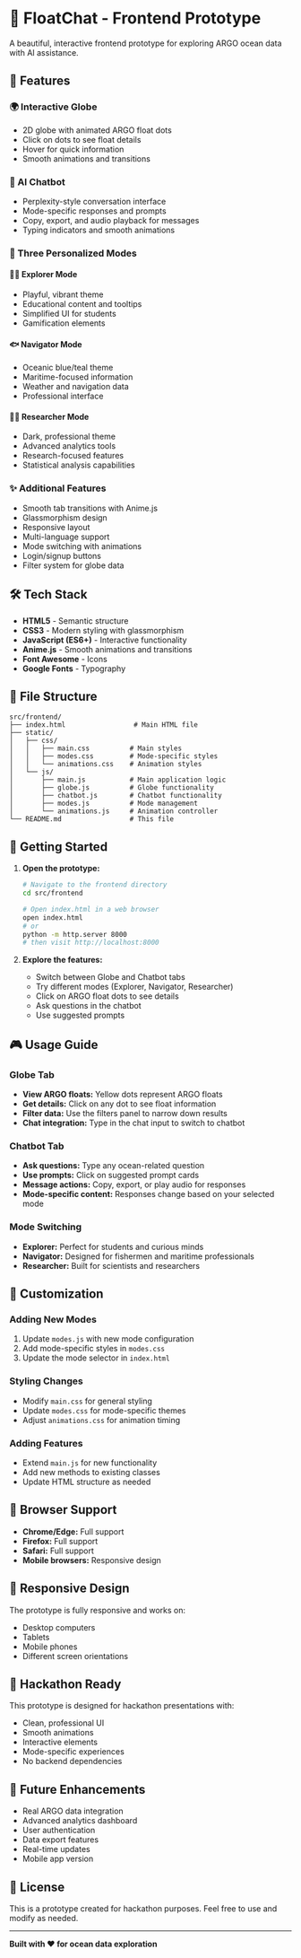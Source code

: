 # 🌊 FloatChat - Frontend Prototype

A beautiful, interactive frontend prototype for exploring ARGO ocean data with AI assistance.

## 🚀 Features

### 🌍 Interactive Globe
- 2D globe with animated ARGO float dots
- Click on dots to see float details
- Hover for quick information
- Smooth animations and transitions

### 💬 AI Chatbot
- Perplexity-style conversation interface
- Mode-specific responses and prompts
- Copy, export, and audio playback for messages
- Typing indicators and smooth animations

### 🎨 Three Personalized Modes

#### 🧑‍🎓 Explorer Mode
- Playful, vibrant theme
- Educational content and tooltips
- Simplified UI for students
- Gamification elements

#### 🐟 Navigator Mode
- Oceanic blue/teal theme
- Maritime-focused information
- Weather and navigation data
- Professional interface

#### 👨‍🔬 Researcher Mode
- Dark, professional theme
- Advanced analytics tools
- Research-focused features
- Statistical analysis capabilities

### ✨ Additional Features
- Smooth tab transitions with Anime.js
- Glassmorphism design
- Responsive layout
- Multi-language support
- Mode switching with animations
- Login/signup buttons
- Filter system for globe data

## 🛠️ Tech Stack

- **HTML5** - Semantic structure
- **CSS3** - Modern styling with glassmorphism
- **JavaScript (ES6+)** - Interactive functionality
- **Anime.js** - Smooth animations and transitions
- **Font Awesome** - Icons
- **Google Fonts** - Typography

## 📁 File Structure

```
src/frontend/
├── index.html                 # Main HTML file
├── static/
│   ├── css/
│   │   ├── main.css          # Main styles
│   │   ├── modes.css         # Mode-specific styles
│   │   └── animations.css    # Animation styles
│   └── js/
│       ├── main.js           # Main application logic
│       ├── globe.js          # Globe functionality
│       ├── chatbot.js        # Chatbot functionality
│       ├── modes.js          # Mode management
│       └── animations.js     # Animation controller
└── README.md                 # This file
```

## 🚀 Getting Started

1. **Open the prototype:**
   ```bash
   # Navigate to the frontend directory
   cd src/frontend
   
   # Open index.html in a web browser
   open index.html
   # or
   python -m http.server 8000
   # then visit http://localhost:8000
   ```

2. **Explore the features:**
   - Switch between Globe and Chatbot tabs
   - Try different modes (Explorer, Navigator, Researcher)
   - Click on ARGO float dots to see details
   - Ask questions in the chatbot
   - Use suggested prompts

## 🎮 Usage Guide

### Globe Tab
- **View ARGO floats:** Yellow dots represent ARGO floats
- **Get details:** Click on any dot to see float information
- **Filter data:** Use the filters panel to narrow down results
- **Chat integration:** Type in the chat input to switch to chatbot

### Chatbot Tab
- **Ask questions:** Type any ocean-related question
- **Use prompts:** Click on suggested prompt cards
- **Message actions:** Copy, export, or play audio for responses
- **Mode-specific content:** Responses change based on your selected mode

### Mode Switching
- **Explorer:** Perfect for students and curious minds
- **Navigator:** Designed for fishermen and maritime professionals
- **Researcher:** Built for scientists and researchers

## 🎨 Customization

### Adding New Modes
1. Update `modes.js` with new mode configuration
2. Add mode-specific styles in `modes.css`
3. Update the mode selector in `index.html`

### Styling Changes
- Modify `main.css` for general styling
- Update `modes.css` for mode-specific themes
- Adjust `animations.css` for animation timing

### Adding Features
- Extend `main.js` for new functionality
- Add new methods to existing classes
- Update HTML structure as needed

## 🔧 Browser Support

- **Chrome/Edge:** Full support
- **Firefox:** Full support
- **Safari:** Full support
- **Mobile browsers:** Responsive design

## 📱 Responsive Design

The prototype is fully responsive and works on:
- Desktop computers
- Tablets
- Mobile phones
- Different screen orientations

## 🎯 Hackathon Ready

This prototype is designed for hackathon presentations with:
- Clean, professional UI
- Smooth animations
- Interactive elements
- Mode-specific experiences
- No backend dependencies

## 🚀 Future Enhancements

- Real ARGO data integration
- Advanced analytics dashboard
- User authentication
- Data export features
- Real-time updates
- Mobile app version

## 📄 License

This is a prototype created for hackathon purposes. Feel free to use and modify as needed.

---

**Built with ❤️ for ocean data exploration**
